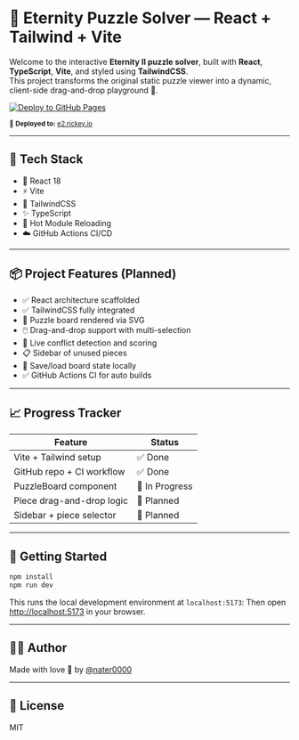 # 🧩 Eternity Puzzle Solver — React + Tailwind + Vite

Welcome to the interactive **Eternity II puzzle solver**, built with **React**, **TypeScript**, **Vite**, and styled using **TailwindCSS**.  
This project transforms the original static puzzle viewer into a dynamic, client-side drag-and-drop playground 🎯.

[![Deploy to GitHub Pages](https://github.com/nater0000/eternity-puzzle-react/actions/workflows/deploy.yml/badge.svg)](https://github.com/nater0000/eternity-puzzle-react/actions/workflows/deploy.yml)

<sub>🚀 <strong>Deployed to:</strong> <a href="https://e2.rickey.io">e2.rickey.io</a></sub>

---

## 🔧 Tech Stack

- 🧬 React 18  
- ⚡ Vite  
- 🎨 TailwindCSS  
- ✨ TypeScript  
- 🔁 Hot Module Reloading  
- ☁️ GitHub Actions CI/CD

---

## 📦 Project Features (Planned)

- ✅ React architecture scaffolded  
- ✅ TailwindCSS fully integrated  
- 🧱 Puzzle board rendered via SVG
- 🖱️ Drag-and-drop support with multi-selection
- 🧮 Live conflict detection and scoring
- 📋 Sidebar of unused pieces
- 💾 Save/load board state locally
- ✅ GitHub Actions CI for auto builds

---

## 📈 Progress Tracker

| Feature                     | Status         |
|----------------------------|----------------|
| Vite + Tailwind setup      | ✅ Done         |
| GitHub repo + CI workflow  | ✅ Done         |
| PuzzleBoard component      | 🔧 In Progress  |
| Piece drag-and-drop logic  | 🔲 Planned      |
| Sidebar + piece selector   | 🔲 Planned      |

---

## 🚀 Getting Started

```bash
npm install
npm run dev
```
This runs the local development environment at `localhost:5173`:
Then open [http://localhost:5173](http://localhost:5173) in your browser.

---

## 👨‍💻 Author

Made with love 💙 by [@nater0000](https://github.com/nater0000)

---

## 📝 License

MIT
